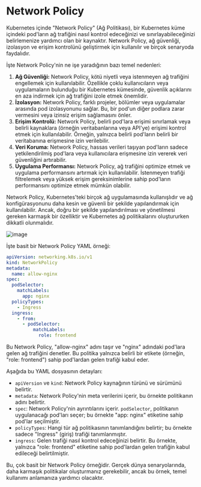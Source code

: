 # Network Policy

Kubernetes içinde "Network Policy" (Ağ Politikası), bir Kubernetes küme içindeki pod'ların ağ trafiğini nasıl kontrol edeceğinizi ve sınırlayabileceğinizi belirlemenize yardımcı olan bir kaynaktır. 
Network Policy, ağ güvenliği, izolasyon ve erişim kontrolünü geliştirmek için kullanılır ve birçok senaryoda faydalıdır.

İşte Network Policy'nin ne işe yaradığının bazı temel nedenleri:

1. **Ağ Güvenliği:** Network Policy, kötü niyetli veya istenmeyen ağ trafiğini engellemek için kullanılabilir. Özellikle çoklu kullanıcıların veya uygulamaların bulunduğu bir Kubernetes kümesinde, güvenlik açıklarını en aza indirmek için ağ trafiğini izole etmek önemlidir.
2. **İzolasyon:** Network Policy, farklı projeler, bölümler veya uygulamalar arasında pod izolasyonunu sağlar. Bu, bir pod'un diğer podlara zarar vermesini veya izinsiz erişim sağlamasını önler.
3. **Erişim Kontrolü:** Network Policy, belirli pod'lara erişimi sınırlamak veya belirli kaynaklara (örneğin veritabanlarına veya API'ye) erişimi kontrol etmek için kullanılabilir. Örneğin, yalnızca belirli pod'ların belirli bir veritabanına erişmesine izin verilebilir.
4. **Veri Koruma:** Network Policy, hassas verileri taşıyan pod'ların sadece yetkilendirilmiş pod'lara veya kullanıcılara erişmesine izin vererek veri güvenliğini artırabilir.
5. **Uygulama Performansı:** Network Policy, ağ trafiğini optimize etmek ve uygulama performansını artırmak için kullanılabilir. İstenmeyen trafiği filtrelemek veya yüksek erişim gereksinimlerine sahip pod'ların performansını optimize etmek mümkün olabilir.

Network Policy, Kubernetes'teki birçok ağ uygulamasında kullanışlıdır ve ağ konfigürasyonunu daha kesin ve güvenli bir şekilde yapılandırmak için kullanılabilir. Ancak, doğru bir şekilde yapılandırılması ve yönetilmesi gereken karmaşık bir özelliktir ve Kubernetes ağ politikalarını oluştururken dikkatli olunmalıdır.

![image](https://github.com/cemtopkaya/kubernetes-notlarim/assets/261946/621e71ad-115c-4fb7-8166-d0faf21dcf28)

İşte basit bir Network Policy YAML örneği:

```yaml
apiVersion: networking.k8s.io/v1
kind: NetworkPolicy
metadata:
  name: allow-nginx
spec:
  podSelector:
    matchLabels:
      app: nginx
  policyTypes:
    - Ingress
  ingress:
    - from:
      - podSelector:
          matchLabels:
            role: frontend
```

Bu Network Policy, "allow-nginx" adını taşır ve "nginx" adındaki pod'lara gelen ağ trafiğini denetler. Bu politika yalnızca belirli bir etikete (örneğin, "role: frontend") sahip pod'lardan gelen trafiği kabul eder.

Aşağıda bu YAML dosyasının detayları:

- `apiVersion` ve `kind`: Network Policy kaynağının türünü ve sürümünü belirtir.
- `metadata`: Network Policy'nin meta verilerini içerir, bu örnekte politikanın adını belirtir.
- `spec`: Network Policy'nin ayrıntılarını içerir. `podSelector`, politikanın uygulanacağı pod'ları seçer; bu örnekte "app: nginx" etiketine sahip pod'lar seçilmiştir.
- `policyTypes`: Hangi tür ağ politikasının tanımlandığını belirtir; bu örnekte sadece "Ingress" (giriş) trafiği tanımlanmıştır.
- `ingress`: Gelen trafiği nasıl kontrol edeceğinizi belirtir. Bu örnekte, yalnızca "role: frontend" etiketine sahip pod'lardan gelen trafiğin kabul edileceği belirtilmiştir.

Bu, çok basit bir Network Policy örneğidir. Gerçek dünya senaryolarında, daha karmaşık politikalar oluşturmanız gerekebilir, ancak bu örnek, temel kullanımı anlamanıza yardımcı olacaktır.
